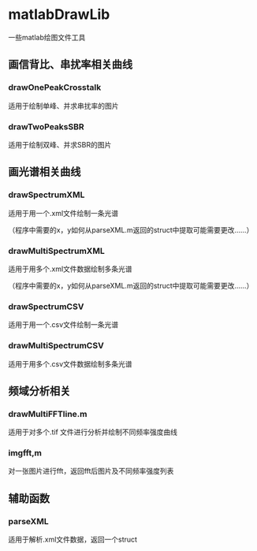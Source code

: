 # matlabDrawLib

一些matlab绘图文件工具

## 画信背比、串扰率相关曲线

### drawOnePeakCrosstalk
适用于绘制单峰、并求串扰率的图片
### drawTwoPeaksSBR
适用于绘制双峰、并求SBR的图片

## 画光谱相关曲线

### drawSpectrumXML

适用于用一个.xml文件绘制一条光谱

（程序中需要的x，y如何从parseXML.m返回的struct中提取可能需要更改……）

### drawMultiSpectrumXML

适用于用多个.xml文件数据绘制多条光谱

（程序中需要的x，y如何从parseXML.m返回的struct中提取可能需要更改……）

### drawSpectrumCSV

适用于用一个.csv文件绘制一条光谱

### drawMultiSpectrumCSV

适用于用多个.csv文件数据绘制多条光谱
## 频域分析相关

### drawMultiFFTline.m

适用于对多个.tif 文件进行分析并绘制不同频率强度曲线

### imgfft,m

对一张图片进行fft，返回fft后图片及不同频率强度列表

## 辅助函数

### parseXML

适用于解析.xml文件数据，返回一个struct
